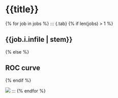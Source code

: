 # {{title}}

{% for job in jobs %}
::: {.tab}
{% if len(jobs) > 1 %}
## {{job.i.infile | stem}}
{% else %}
## ROC curve
{% endif %}

![]({{job.o.outfile}})
:::
{% endfor %}